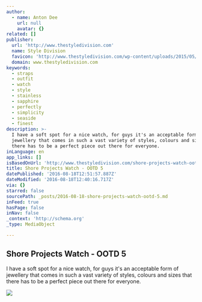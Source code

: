```yaml
---
author:
  - name: Anton Dee
    url: null
    avatar: {}
related: []
publisher:
  url: 'http://www.thestyledivision.com'
  name: Style Division
  favicon: 'http://www.thestyledivision.com/wp-content/uploads/2015/05/favicon2-copy.png'
  domain: www.thestyledivision.com
keywords:
  - straps
  - outfit
  - watch
  - style
  - stainless
  - sapphire
  - perfectly
  - simplicity
  - seaside
  - finest
description: >-
  I have a soft spot for a nice watch, for guys it's an acceptable form of
  jewellery that comes in such a vast variety of styles, colours and sizes that
  there has to be a perfect piece out there for everyone.
inLanguage: en
app_links: []
isBasedOnUrl: 'http://www.thestyledivision.com/shore-projects-watch-ootd-5'
title: Shore Projects Watch - OOTD 5
datePublished: '2016-08-18T12:51:57.887Z'
dateModified: '2016-08-18T12:40:16.717Z'
via: {}
starred: false
sourcePath: _posts/2016-08-18-shore-projects-watch-ootd-5.md
inFeed: true
hasPage: false
inNav: false
_context: 'http://schema.org'
_type: MediaObject

---
```

<article style=""><h1>Shore Projects Watch - OOTD 5</h1><p>I have a soft spot for a nice watch, for guys it's an acceptable form of jewellery that comes in such a vast variety of styles, colours and sizes that there has to be a perfect piece out there for everyone.</p><img src="http://www.thestyledivision.com/wp-content/uploads/2016/02/shore-projects-watch-lookbook-mens-3.jpg" /></article>